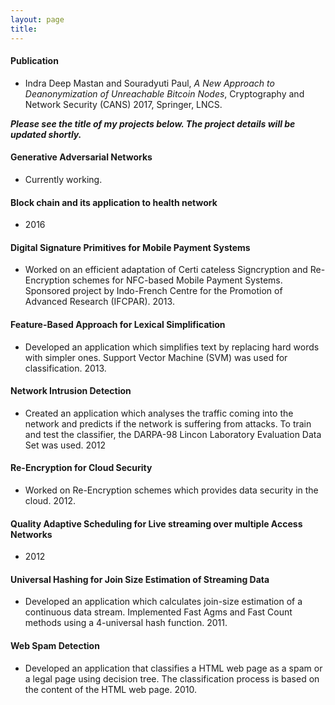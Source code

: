 ```yaml
---
layout: page
title: 
---
```


#### Publication
- Indra Deep Mastan and Souradyuti Paul, *A New Approach to Deanonymization of Unreachable Bitcoin Nodes*, Cryptography and Network Security (CANS) 2017, Springer, LNCS.

__*Please see the title of my projects below. The project details will be updated shortly.*__

#### Generative Adversarial Networks
- Currently working.

#### Block chain and its application to health network
- 2016

#### Digital Signature Primitives for Mobile Payment Systems
-  Worked on an efficient adaptation of Certi cateless Signcryption and Re-Encryption schemes for NFC-based Mobile Payment Systems. Sponsored project by Indo-French Centre for the Promotion of Advanced Research (IFCPAR). 2013.

#### Feature-Based Approach for Lexical Simplification
-  Developed an application which simplifies text by replacing hard words with simpler ones. Support Vector Machine (SVM) was used for classification. 2013.

#### Network Intrusion Detection
- Created an application which analyses the traffic coming into the network and predicts if the network is suffering from attacks. To train and test the classifier, the DARPA-98 Lincon Laboratory Evaluation Data Set was used. 2012

#### Re-Encryption for Cloud Security
- Worked on Re-Encryption schemes which provides data security in the cloud. 2012.

#### Quality Adaptive Scheduling for Live streaming over multiple Access Networks
- 2012

#### Universal Hashing for Join Size Estimation of Streaming Data
- Developed an application which calculates join-size estimation of a continuous data stream. Implemented Fast Agms and Fast Count methods using a 4-universal hash function. 2011.

#### Web Spam Detection
- Developed an application that classifies a HTML web page as a spam or a legal page using decision tree. The classification process is based on the content of the HTML web page. 2010.

